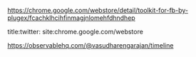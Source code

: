 https://chrome.google.com/webstore/detail/toolkit-for-fb-by-plugex/fcachklhcihfinmagjnlomehfdhndhep

title:twitter: site:chrome.google.com/webstore

https://observablehq.com/@vasudharengarajan/timeline